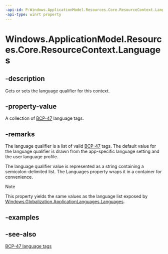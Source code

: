 ```yaml
---
-api-id: P:Windows.ApplicationModel.Resources.Core.ResourceContext.Languages
-api-type: winrt property
---
```


<!-- Property syntax
public Windows.Foundation.Collections.IVectorView<string> Languages { get;  set; }
-->

# Windows.ApplicationModel.Resources.Core.ResourceContext.Languages

## -description
Gets or sets the language qualifier for this context.

## -property-value
A collection of [BCP-47](http://tools.ietf.org/html/bcp47) language tags.

## -remarks
The language qualifier is a list of valid [BCP-47](http://tools.ietf.org/html/bcp47) tags. The default value for the language qualifier is drawn from the app-specific language setting and the user language profile.

The language qualifier value is represented as a string containing a semicolon-delimited list. The Languages property wraps it in a container for convenience.

> [!NOTE]
> This property yields the same values as the language list exposed by [Windows.Globalization.ApplicationLanguages.Languages](../windows.globalization/applicationlanguages_languages.md).

## -examples

## -see-also
[BCP-47 language tags](http://tools.ietf.org/html/bcp47)
